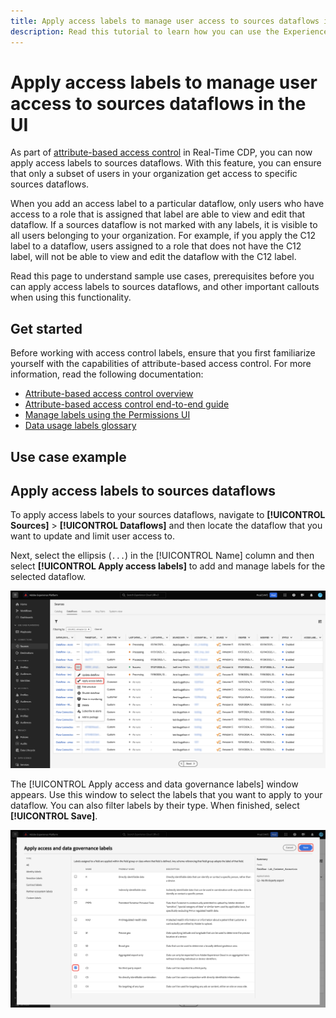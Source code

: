 ```yaml
---
title: Apply access labels to manage user access to sources dataflows in the UI
description: Read this tutorial to learn how you can use the Experience Platform UI to apply access labels and manage user access to your sources dataflows.
---
```

# Apply access labels to manage user access to sources dataflows in the UI

As part of [attribute-based access control](../../../access-control/abac/overview.md) in Real-Time CDP, you can now apply access labels to sources dataflows. With this feature, you can ensure that only a subset of users in your organization get access to specific sources dataflows.

When you add an access label to a particular dataflow, only users who have access to a role that is assigned that label are able to view and edit that dataflow. If a sources dataflow is not marked with any labels, it is visible to all users belonging to your organization. For example, if you apply the C12 label to a dataflow, users assigned to a role that does not have the C12 label, will not be able to view and edit the dataflow with the C12 label.

Read this page to understand sample use cases, prerequisites before you can apply access labels to sources dataflows, and other important callouts when using this functionality.

## Get started

Before working with access control labels, ensure that you first familiarize yourself with the capabilities of attribute-based access control. For more information, read the following documentation:

* [Attribute-based access control overview](../../../access-control/abac/overview.md)
* [Attribute-based access control end-to-end guide](../../../access-control/abac/end-to-end-guide.md)
* [Manage labels using the Permissions UI](../../../access-control/abac/ui/labels.md)
* [Data usage labels glossary](../../../data-governance/labels/reference.md)

## Use case example

## Apply access labels to sources dataflows

To apply access labels to your sources dataflows, navigate to **[!UICONTROL Sources]** > **[!UICONTROL Dataflows]** and then locate the dataflow that you want to update and limit user access to.

Next, select the ellipsis (`...`) in the [!UICONTROL Name] column and then select **[!UICONTROL Apply access labels]** to add and manage labels for the selected dataflow.

![The dataflows page in sources with the "Apply access labels" option selected.](../../images/tutorials/labels/apply_access_labels.png)

The [!UICONTROL Apply access and data governance labels] window appears. Use this window to select the labels that you want to apply to  your dataflow. You can also filter labels by their type. When finished, select **[!UICONTROL Save]**.

![The data governance labels window with the C2 label selected.](../../images/tutorials/labels/labels_window.png)